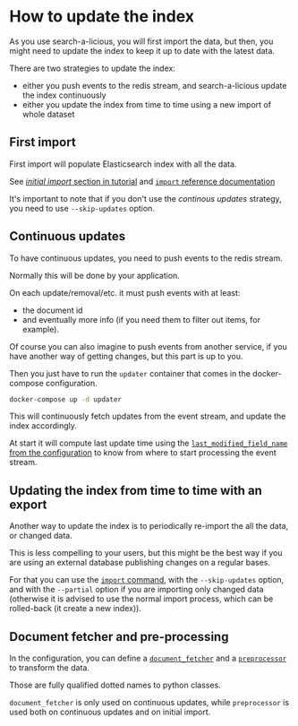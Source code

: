 # How to update the index

As you use search-a-licious, you will first import the data,
but then, you might need to update the index to keep it up to date with the latest data.

There are two strategies to update the index:
* either you push events to the redis stream, and search-a-licious update the index continuously
* either you update the index from time to time using a new import of whole dataset

## First import

First import will populate Elasticsearch index with all the data.

See [*initial import* section in tutorial](./tutorial.md#initial-import)
and [`import` reference documentation](../ref-python/cli.html#python3-m-app-import)

It's important to note that if you don't use the *continous updates* strategy,
you need to use `--skip-updates` option.

## Continuous updates

To have continuous updates, you need to push events to the redis stream.

Normally this will be done by your application.

On each update/removal/etc. it must push events with at least:
* the document id
* and eventually more info (if you need them to filter out items, for example).

Of course you can also imagine to push events from another service,
if you have another way of getting changes, but this part is up to you.

Then you just have to run the `updater` container that comes in the docker-compose configuration.
```bash
docker-compose up -d updater
```

This will continuously fetch updates from the event stream, and update the index accordingly.

At start it will compute last update time using
the [`last_modified_field_name` from the configuration](../ref-config/searchalicious-config-schema.html#indices_additionalProperties_index_last_modified_field_name)
to know from where to start processing the event stream.

## Updating the index from time to time with an export

Another way to update the index is to periodically re-import the all the data, or changed data.

This is less compelling to your users, but this might be the best way
if you are using an external database publishing changes on a regular bases.

For that you can use the [`import` command](../ref-python/cli.html#python3-m-app-import),
with the `--skip-updates` option, and with the `--partial` option if you are importing only changed data
(otherwise it is advised to use the normal import process, which can be rolled-back (it create a new index)).

## Document fetcher and pre-processing

In the configuration, you can define a
[`document_fetcher`](../ref-config/searchalicious-config-schema.html#indices_additionalProperties_document_fetcher)
and a [`preprocessor`](../ref-config/searchalicious-config-schema.html#indices_additionalProperties_preprocessor) to transform the data.

Those are fully qualified dotted names to python classes.

`document_fetcher` is only used on continuous updates,
while `preprocessor` is used both on continuous updates and on initial import.

